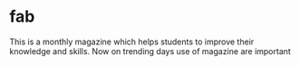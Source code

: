 # fab
This is a monthly magazine which helps  students to improve their knowledge and skills. Now on trending days use of magazine are important 
